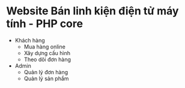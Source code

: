 # Website Bán linh kiện điện tử máy tính - PHP core
- Khách hàng
  + Mua hàng online
  + Xây dựng cấu hình
  + Theo dõi đơn hàng
- Admin
  + Quản lý đơn hàng
  + Quản lý sản phẩm
